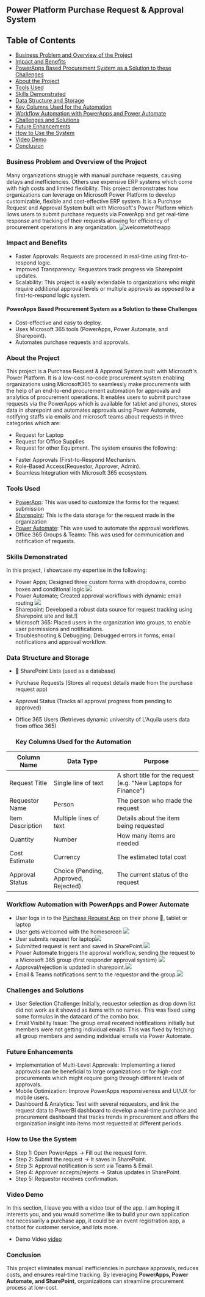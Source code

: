 ## Power Platform Purchase Request & Approval System

## Table of Contents
- [Business Problem and Overview of the Project](#business-problem-and-overview-of-the-project)  
- [Impact and Benefits](#impact-and-benefits)  
- [PowerApps Based Procurement System as a Solution to these Challenges](#powerapps-based-procurement-system-as-a-solution-to-these-challenges)  
- [About the Project](#about-the-project)  
- [Tools Used](#tools-used)  
- [Skills Demonstrated](#skills-demonstrated)  
- [Data Structure and Storage](#data-structure-and-storage)  
- [Key Columns Used for the Automation](#key-columns-used-for-the-automation)  
- [Workflow Automation with PowerApps and Power Automate](#workflow-automation-with-powerapps-and-power-automate)  
- [Challenges and Solutions](#challenges-and-solutions)   
- [Future Enhancements](#future-enhancements)  
- [How to Use the System](#how-to-use-the-system)
- [Video Demo](#video-demo)
- [Conclusion](#conclusion)  

### Business Problem and Overview of the Project
Many organizations struggle with manual purchase requests, causing delays and inefficiencies. Others use expensive ERP systems which come with high costs and limited flexibility. This project demonstrates how organizations can leverage on Microsoft Power Platform to develop customizable, flexible and cost-effective ERP system. It is a Purchase Request and Approval System built with Microsoft's Power Platform which llows users to submit purchase requests via PowerApp and get real-time response and tracking of their requests allowing for efficiency of procurement operations in any organization.
![welcometotheapp](https://github.com/user-attachments/assets/603abcb6-5a60-45c4-928a-389e57b9f949)

### Impact and Benefits
- Faster Approvals: Requests are processed in real-time using first-to-respond logic.
- Improved Transparency: Requestors track progress via Sharepoint updates.
- Scalability: This project is easily extendable to organizations who might require additional approval levels or multiple approvals as opposed to a first-to-respond logic system.

#### PowerApps Based Procurement System as a Solution to these Challenges
* Cost-effective and easy to deploy.
* Uses Microsoft 365 tools (PowerApps, Power Automate, and Sharepoint).
* Automates purchase requests and approvals.

### About the Project
This project is a Purchase Request & Approval System built with Microsoft's Power Platform. It is a low-cost no-code procurement system enabling organizations using Microsoft365 to seamlessly make procurements with the help of an end-to-end procurement automation for approvals and analytics of procurement operations. It enables users to submit purchase requests via the PowerApps which is available for tablet and phones, stores data in sharepoint and automates approvals using Power Automate, notifying staffs via emails and microsoft teams about requests in three categories which are:
* Request for Laptop
* Request for Office Supplies
* Request for other Equipment.
The system ensures the following:
- Faster Approvals (First-to-Respond Mechanism.
- Role-Based Access(Requestor, Approver, Admin).
- Seamless Integration with Microsoft 365 ecosystem.

### Tools Used
* [PowerApp](https://make.powerapps.com/): This was used to customize the forms for the request submission
* [Sharepoint](https://www.microsoft.com/en-us/microsoft-365/sharepoint/collaboration): This is the data storage for the request made in the organization
* [Power Automate](https://make.powerautomate.com/): This was used to automate the approval workflows.
* Office 365 Groups & Teams: This was used for communication and notification of requests.

### Skills Demonstrated
In this project, i showcase my expertise in the following:
- Power Apps; Designed three custom forms with dropdowns, combo boxes and conditional logic.![](page1_of_app.png)
- Power Automate; Created approval workflows with dynamic email routing ![](approva_flow.png)
- Sharepoint: Developed a robust data source for request tracking using Sharepoint site and list.![
- Microsoft 365: Placed users in the organization into groups, to enable user permissions and notifications.
- Troubleshooting & Debugging: Debugged errors in forms, email notifications and approval workflow.

### Data Structure and Storage
- 📂 SharePoint Lists (used as a database)
- Purchase Requests (Stores all request details made from the purchase request app)
- Approval Status (Tracks all approval progress from pending to approved)
- Office 365 Users (Retrieves dynamic university of L'Aquila users data from office 365)

  ### Key Columns Used for the Automation

|Column Name                      | Data Type                                   |Purpose                      |
|  ------------------------------ | ------------------------------              | ------------------------------ |
| Request Title        | Single line of text                 | A short title for the request (e.g. "New Laptops for Finance") |
| Requestor Name       | Person                              | The person who made the request                         |
| Item Description     | Multiple lines of text              | Details about the item being requested                  |
| Quantity             | Number                              | How many items are needed                               |
| Cost Estimate        | Currency                            | The estimated total cost                                |
| Approval Status      | Choice (Pending, Approved, Rejected) | The current status of the request |


### Workflow Automation with PowerApps and Power Automate
- User logs in to the [Purchase Request App](https://apps.powerapps.com/play/e/default-9df08a7c-31d7-4024-9ba6-5ed5efac1a01/a/115cfafe-6479-41bf-ad86-28ce3463cc45?tenantId=9df08a7c-31d7-4024-9ba6-5ed5efac1a01&hint=b4b94d79-bef1-417d-8daf-44bf2f27b0a5&source=sharebutton&sourcetime=1741626481123) on their phone 📱, tablet or laptop
- User gets welcomed with the homescreen ![](welcometotheapp.png)
- User submits request for laptop![](laptop_request._form.png)
- Submitted request is sent and saved in SharePoint.![](sharepoint_update.png)
- Power Automate triggers the approval workflow, sending the request to a Microsoft 365 group (first responder approval system) ![](the_4_flows.PNG)
- Approval/rejection is updated in sharepoint.![](sharepoint_update.png)
- Email & Teams notifications sent to the requestor and the group.![](rejection_notification_email.png)

### Challenges and Solutions
  - User Selection Challenge: Initially, requestor selection as drop down list did not work as it showed as items with no names. This was fixed using some formulas in the datacard of the combo box.
  - Email Visibility Issue: The group email received notifications initially but members were not getting individual emails. This was fixed by fetching all group members and sending individual emails via Power Automate.

 ### Future Enhancements
- Implementation of Multi-Level Approvals: Implementing a tiered approvals can be beneficial to large organizations or for high-cost procurements which might require going through different levels of approvals.
- Mobile Optimization: Improve PowerApps responsiveness and UI/UX for mobile users.
- Dashboard & Analytics: Test with several requestors, and link the request data to PowerBI dashboard to develop a real-time purchase and procurement dashboard that tracks trends in procurement and offers the organization insight into items most requested at different periods.

### How to Use the System
- Step 1: Open PowerApps → Fill out the request form.
- Step 2: Submit the request → It saves in SharePoint.
- Step 3: Approval notification is sent via Teams & Email.
- Step 4: Approver accepts/rejects → Status updates in SharePoint.
- Step 5: Requestor receives confirmation.
### Video Demo
In this section, I leave you with a video tour of the app. I am hoping it interests you, and you would sometime like to build your own application not necessarily a purchase app, it could be an event registration app, a chatbot for customer service, and lots more.
- Demo Video [video]()

### Conclusion  
This project eliminates manual inefficiencies in purchase approvals, reduces costs, and ensures real-time tracking. By leveraging **PowerApps, Power Automate, and SharePoint**, organizations can streamline procurement process at low-cost.














     


